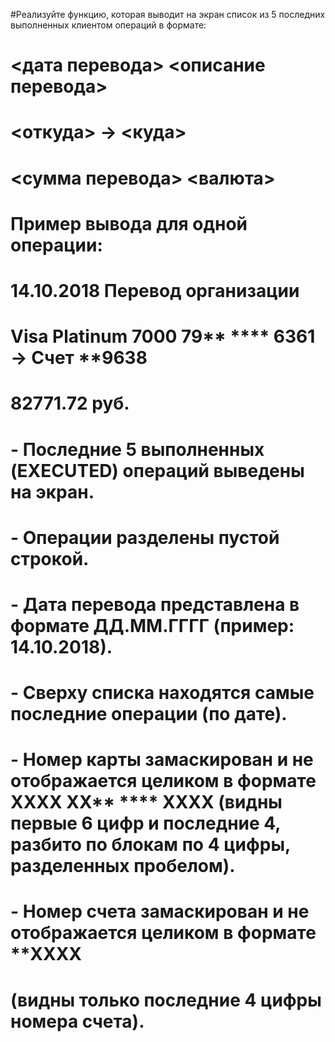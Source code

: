 #Реализуйте функцию, которая выводит на экран список из 5 последних выполненных клиентом операций в формате:
#
#  <дата перевода> <описание перевода>
#  <откуда> -> <куда>
#  <сумма перевода> <валюта>
#
# Пример вывода для одной операции:
#
# 14.10.2018 Перевод организации
# Visa Platinum 7000 79** **** 6361 -> Счет **9638
# 82771.72 руб.
#
# - Последние 5 выполненных (EXECUTED) операций выведены на экран.
# - Операции разделены пустой строкой.
# - Дата перевода представлена в формате ДД.ММ.ГГГГ (пример: 14.10.2018).
# - Сверху списка находятся самые последние операции (по дате).
# - Номер карты замаскирован и не отображается целиком в формате  XXXX XX** **** XXXX (видны первые 6 цифр и последние 4, разбито по блокам по 4 цифры, разделенных пробелом).
# - Номер счета замаскирован и не отображается целиком в формате  **XXXX 
#   (видны только последние 4 цифры номера счета).
